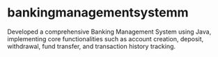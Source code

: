 # bankingmanagementsystemm
Developed a comprehensive Banking Management System using Java, implementing core functionalities such as account creation, deposit, withdrawal, fund transfer, and transaction history tracking.
